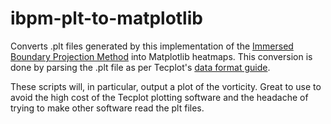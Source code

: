 # ibpm-plt-to-matplotlib
Converts .plt files generated by this implementation of the [Immersed Boundary Projection Method](https://github.com/cwrowley/ibpm) into Matplotlib heatmaps. This conversion is done by parsing the .plt file as per Tecplot's [data format guide](
http://home.ustc.edu.cn/~cbq/360_data_format_guide.pdf).

These scripts will, in particular, output a plot of the vorticity. Great to use to avoid the high cost of the Tecplot plotting software and the headache of trying to make other software read the plt files.
